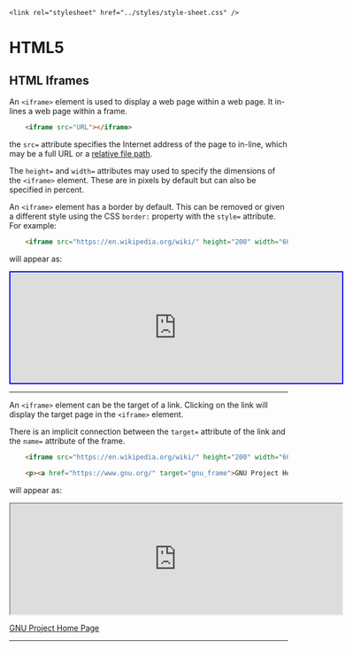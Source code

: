 <!DOCTYPE html>
<html lang="en-GB">
    <!-- notes-html by NewForester:  a series of notes on HTML5 written after studying the HTML Tutorial @ W3Schools -->

<head>
    <title>HTML5: Iframes</title>
    <meta charset="UTF-8" />
    <meta name="description" content="Notes on HTML5 made while following the HTML Tutorial @ W3Schools" />
    <meta name="keywords" content="HTML" />
    <meta name="author" content="NewForester" />
    <meta name="viewport" content="width=device-width, initial-scale=1.0" />

    <link rel="stylesheet" href="../styles/style-sheet.css" />
</head>

<body>

# HTML5

## HTML Iframes

An `<iframe>` element is used to display a web page within a web page.
It in-lines a web page within a frame.

```html
    <iframe src="URL"></iframe>
```

the `src=` attribute specifies the Internet address of the page to in-line,
which may be a full URL or a [relative file path](file-paths.html).


The `height=` and `width=` attributes may used to specify the dimensions of the `<iframe>` element.
These are in pixels by default but can also be specified in percent.

An `<iframe>` element has a border by default.
This can be removed or given a different style using the CSS `border:` property with the `style=` attribute.
For example:

```html
    <iframe src="https://en.wikipedia.org/wiki/" height="200" width="600" style="border:2px solid blue;"></iframe>
```

<p>will appear as:</p>
<div class=indent>
    <iframe src="https://en.wikipedia.org/wiki/" height="200" width="600" style="border:2px solid blue;"></iframe>
</div>


<hr /><!-- An <iframe> as a link target -->

An `<iframe>` element can be the target of a link.
Clicking on the link will display the target page in the `<iframe>` element.

There is an implicit connection between the `target=` attribute of the link and
the `name=` attribute of the frame.

```html
    <iframe src="https://en.wikipedia.org/wiki/" height="200" width="600" name="gnu_frame"></iframe>

    <p><a href="https://www.gnu.org/" target="gnu_frame">GNU Project Home Page</a></p>
```

<p>will appear as:</p>
<div class=indent>
    <iframe src="https://en.wikipedia.org/wiki/" height="200" width="600" name="gnu_frame"></iframe>
</div>
<div class=indent>
    <p><a href="https://www.gnu.org/" height="200" width="600" target="gnu_frame">GNU Project Home Page</a></p>
</div>

<hr />

</body>
</html>
